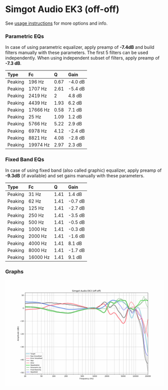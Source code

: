 # Simgot Audio EK3 (off-off)
See [usage instructions](https://github.com/jaakkopasanen/AutoEq#usage) for more options and info.

### Parametric EQs
In case of using parametric equalizer, apply preamp of **-7.4dB** and build filters manually
with these parameters. The first 5 filters can be used independently.
When using independent subset of filters, apply preamp of **-7.3 dB**.

| Type    | Fc       |    Q | Gain    |
|:--------|:---------|:-----|:--------|
| Peaking | 196 Hz   | 0.67 | -4.0 dB |
| Peaking | 1707 Hz  | 2.61 | -5.4 dB |
| Peaking | 2419 Hz  | 2    | 4.8 dB  |
| Peaking | 4439 Hz  | 1.93 | 6.2 dB  |
| Peaking | 17666 Hz | 0.58 | 7.1 dB  |
| Peaking | 25 Hz    | 1.09 | 1.2 dB  |
| Peaking | 5766 Hz  | 5.22 | 2.9 dB  |
| Peaking | 6978 Hz  | 4.12 | -2.4 dB |
| Peaking | 8821 Hz  | 4.08 | -2.8 dB |
| Peaking | 19974 Hz | 2.97 | 2.3 dB  |

### Fixed Band EQs
In case of using fixed band (also called graphic) equalizer, apply preamp of **-9.3dB**
(if available) and set gains manually with these parameters.

| Type    | Fc       |    Q | Gain    |
|:--------|:---------|:-----|:--------|
| Peaking | 31 Hz    | 1.41 | 1.4 dB  |
| Peaking | 62 Hz    | 1.41 | -0.7 dB |
| Peaking | 125 Hz   | 1.41 | -2.7 dB |
| Peaking | 250 Hz   | 1.41 | -3.5 dB |
| Peaking | 500 Hz   | 1.41 | -0.5 dB |
| Peaking | 1000 Hz  | 1.41 | -0.3 dB |
| Peaking | 2000 Hz  | 1.41 | -1.6 dB |
| Peaking | 4000 Hz  | 1.41 | 8.1 dB  |
| Peaking | 8000 Hz  | 1.41 | -1.7 dB |
| Peaking | 16000 Hz | 1.41 | 9.1 dB  |

### Graphs
![](./Simgot%20Audio%20EK3%20(off-off).png)